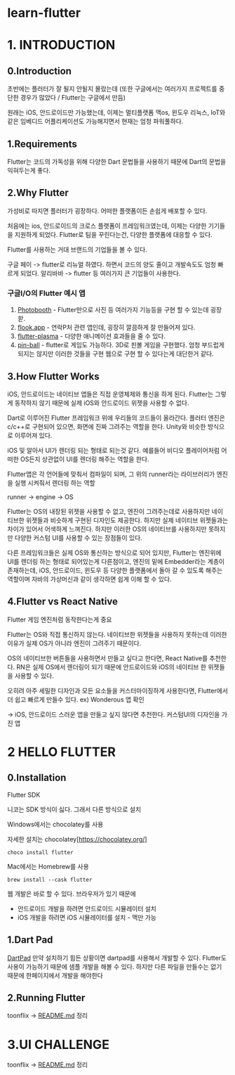 # learn-flutter


# 1. INTRODUCTION

## 0.Introduction
초반에는 플러터가 잘 될지 안될지 몰랐는데 (또한 구글에서는 여러가지 프로젝트를 중단한 경우가 많았다 / Flutter는 구글에서 만듬)

원래는 iOS, 안드로이드만 가능했는데, 이제는 멀티플랫폼 맥os, 윈도우 리눅스, IoT와 같은 임베디드 어플리케이션도 가능해지면서 현재는 엄청 파워풀하다.

## 1.Requirements
Flutter는 코드의 가독성을 위해 다양한 Dart 문법들을 사용하기 때문에 Dart의 문법을 익혀두는게 좋다.

## 2.Why Flutter
가성비로 따지면 플러터가 굉장하다. 어떠한 플랫폼이든 손쉽게 배포할 수 있다.

처음에는 ios, 안드로이드의 크로스 플랫폼이 프레임워크였는데, 이제는 다양한 기기들을 지원하게 되었다.
Flutter로 팀을 꾸린다는건, 다양한 플랫폼에 대응할 수 있다.

Flutter를 사용하는 거대 브랜드의 기업들을 볼 수 있다. 

구글 페이 -> flutter로 리뉴얼 하였다. 하면서 코드의 양도 줄이고 개발속도도 엄청 빠르게 되었다.
알리바바 -> flutter 등 여러가지 큰 기업들이 사용한다.


### 구글I/O의 Flutter 예시 앱
1. [Photobooth](https://photobooth.flutter.dev/#/) - Flutter만으로 사진 등 여러가지 기능등을 구현 할 수 있는데 굉장핟.
2. [flook.app](https://flokk.app/#/) - 연락P처 관련 앱인데, 굉장히 깔끔하게 잘 만들어져 있다.
3. [flutter-plasma](https://flutterplasma.dev/) - 다양한 애니메이션 효과들을 줄 수 있다.
4. [pin-ball](https://pinball.flutter.dev/) - flutter로 게임도 가능하다. 3D로 핀볼 게임을 구현했다. 엄청 부드럽게 되지는 않지만 이러한 것들을 구현 웹으로 구현 할 수 있다는게 대단한거 같다.

## 3.How Flutter Works
iOS, 안드로이드는 네이티브 앱들은 직접 운영체제와 통신을 하게 된다. Flutter는 그렇게 동작하지 않기 때문에 실제 iOS와 안드로이드 위젯을 사용할 수 없다. 

Dart로 이루어진 Flutter 프레임워크 위에 우리들의 코드들이 올라간다. 플러터 엔진은 c/c++로 구현되어 있으면, 화면에 진짜 그려주는 역할을 한다. Unity와 비슷한 방식으로 이루어져 있다.

iOS 및  알아서 UI가 렌더링 되는 형태로 되는것 같다. 예를들어 비디오 플레이어처럼 어떠한 OS든지 상관없이 UI를 렌더링 해주는 역할을 한다.  

Flutter앱은 각 언어들에 맞춰서 컴파일이 되며, 그 위의 runner라는 라이브러리가 엔진을 실행 시켜줘서 렌더링 하는 역할

runner -> engine -> OS

Flutter는 OS의 내장된 위젯을 사용할 수 없고, 엔진이 그려주는데로 사용하지만 네이티브한 위젯들과 비슷하게 구현된 디자인도 제공한다. 하지만 실제 네이티브 위젯들과는 차이가 있어서 어색하게 느껴진다. 하지만 이러한 OS의 네이티브를 사용하지만 못하지만 다양한 커스텀 UI를 사용할 수 있는 장점들이 있다.

다른 프레임워크들은 실제 OS와 통신하는 방식으로 되어 있지만, Flutter는 엔진위에 UI를 렌더링 하는 형태로 되어있는게 다른점이고, 엔진의 밑에 Embedder라는 계층이 존재하는데, iOS, 안드로이드, 윈도우 등 다양한 플랫폼에서 돌아 갈 수 있도록 해주는 역할이며 자바의 가상머신과 같이 생각하면 쉽게 이해 할 수 있다.


## 4.Flutter vs React Native
Flutter 게임 엔진처럼 동작한다는게 중요

Flutter는 OS와 직접 통신하지 않는다. 네이티브한 위젯들을 사용하지 못하는데 이러한 이유가 실제 OS가 아니라 엔진이 그려주기 때문이다. 

OS의 네이티브한 버튼들을 사용하면서 만들고 싶다고 한다면, React Native를 추천한다. RN은 실제 OS에서 렌더링이 되기 때문에 안드로이드와 iOS의 네이티브 한 위젯들을 사용할 수 있다.

오히려 아주 세밀한 디자인과 모든 요소들을 커스터마이징하게 사용한다면,  Flutter에서 더 쉽고 빠르게 만들수 있다. ex) Wonderous 앱 확인

-> iOS, 안드로이드 스러운 앱을 만들고 싶지 않다면 추천한다. 커스텀UI의 디자인을 가진 앱


# 2 HELLO FLUTTER

## 0.Installation

Flutter SDK

니코는 SDK 방식이 싫다. 그래서 다른 방식으로 설치

Windows에서는 chocolatey를 사용

자세한 설치는 chocolatey[https://chocolatey.org/]

```
choco install flutter
```

Mac에서는 Homebrew를 사용
```
brew install --cask flutter
```

웹 개발은 바로 할 수 있다. 브라우저가 있기 때문에

- 안드로이드 개발을 하려면 안드로이드 시뮬레이터 설치
- iOS 개발을 하려면 iOS 시뮬레이터를 설치 - 맥만 가능

## 1.Dart Pad
[DartPad](https://dartpad.dev/)
만약 설치하기 힘든 상황이면 dartpad를 사용해서 개발할 수 있다.
Flutter도 사용이 가능하기 때문에 샘플 개발을 해볼 수 있다.
 하지만 다른 파일을 만들수는 없기 때문에 한페이지에서 개발을 해야한다

## 2.Running Flutter
toonflix -> [README.md](https://github.com/brithely/learn-flutter/blob/main/toonflix/README.md) 정리

# 3.UI CHALLENGE
toonflix -> [README.md](https://github.com/brithely/learn-flutter/blob/main/toonflix/README.md#3ui-challenge) 정리
